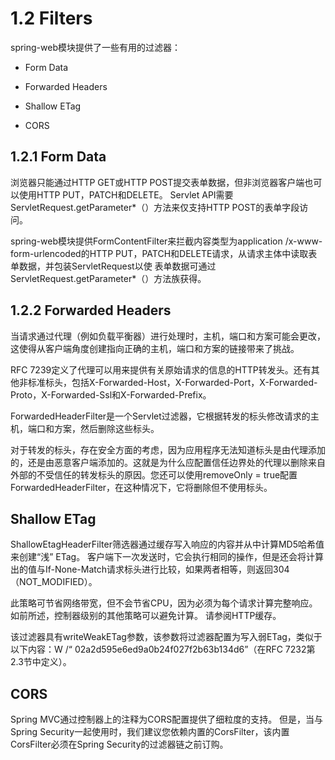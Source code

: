 # 1.2 Filters

spring-web模块提供了一些有用的过滤器：

* Form Data

* Forwarded Headers

* Shallow ETag

* CORS

## 1.2.1 Form Data

浏览器只能通过HTTP GET或HTTP POST提交表单数据，但非浏览器客户端也可以使用HTTP PUT，PATCH和DELETE。 Servlet API需要ServletRequest.getParameter*（）方法来仅支持HTTP POST的表单字段访问。

spring-web模块提供FormContentFilter来拦截内容类型为application /x-www-form-urlencoded的HTTP PUT，PATCH和DELETE请求，从请求主体中读取表单数据，并包装ServletRequest以使 表单数据可通过ServletRequest.getParameter*（）方法族获得。

## 1.2.2 Forwarded Headers

当请求通过代理（例如负载平衡器）进行处理时，主机，端口和方案可能会更改，这使得从客户端角度创建指向正确的主机，端口和方案的链接带来了挑战。

RFC 7239定义了代理可以用来提供有关原始请求的信息的HTTP转发头。还有其他非标准标头，包括X-Forwarded-Host，X-Forwarded-Port，X-Forwarded-Proto，X-Forwarded-Ssl和X-Forwarded-Prefix。

ForwardedHeaderFilter是一个Servlet过滤器，它根据转发的标头修改请求的主机，端口和方案，然后删除这些标头。

对于转发的标头，存在安全方面的考虑，因为应用程序无法知道标头是由代理添加的，还是由恶意客户端添加的。这就是为什么应配置信任边界处的代理以删除来自外部的不受信任的转发标头的原因。您还可以使用removeOnly = true配置ForwardedHeaderFilter，在这种情况下，它将删除但不使用标头。

## Shallow ETag

ShallowEtagHeaderFilter筛选器通过缓存写入响应的内容并从中计算MD5哈希值来创建“浅” ETag。 客户端下一次发送时，它会执行相同的操作，但是还会将计算出的值与If-None-Match请求标头进行比较，如果两者相等，则返回304（NOT_MODIFIED）。

此策略可节省网络带宽，但不会节省CPU，因为必须为每个请求计算完整响应。 如前所述，控制器级别的其他策略可以避免计算。 请参阅HTTP缓存。

该过滤器具有writeWeakETag参数，该参数将过滤器配置为写入弱ETag，类似于以下内容：W /“ 02a2d595e6ed9a0b24f027f2b63b134d6”（在RFC 7232第2.3节中定义）。

## CORS

Spring MVC通过控制器上的注释为CORS配置提供了细粒度的支持。 但是，当与Spring Security一起使用时，我们建议您依赖内置的CorsFilter，该内置CorsFilter必须在Spring Security的过滤器链之前订购。










